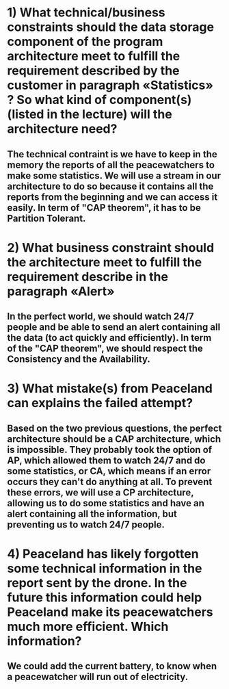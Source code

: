 # 1) What technical/business constraints should the data storage component of the program architecture meet to fulfill the requirement described by the customer in paragraph «​Statistics» ​? So what kind of component(s) (listed in the lecture) will the architecture need?
## The technical contraint is we have to keep in the memory the reports of all the peacewatchers to make some statistics. We will use a stream in our architecture to do so because it contains all the reports from the beginning and we can access it easily. In term of "CAP theorem", it has to be Partition Tolerant.


# 2) What business constraint should the architecture meet to fulfill the requirement describe in the paragraph «Alert»
## In the perfect world, we should watch 24/7 people and be able to send an alert containing all the data (to act quickly and efficiently). In term of the "CAP theorem", we should respect the Consistency and the Availability.


# 3) What mistake(s) from Peaceland can explains the failed attempt?
## Based on the two previous questions, the perfect architecture should be a CAP architecture, which is impossible. They probably took the option of AP, which allowed them to watch 24/7 and do some statistics, or CA, which means if an error occurs they can't do anything at all. To prevent these errors, we will use a CP architecture, allowing us to do some statistics and have an alert containing all the information, but preventing us to watch 24/7 people.



# 4) Peaceland has likely forgotten some technical information in the report sent by the drone. In the future this information could help Peaceland make its peacewatchers much more efficient. Which information?
## We could add the current battery, to know when a peacewatcher will run out of electricity.


